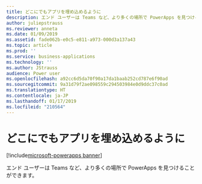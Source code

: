 ```yaml
---
title: どこにでもアプリを埋め込めるように
description: エンド ユーザーは Teams など、より多くの場所で PowerApps を見つけることができます。
author: juliepstrauss
ms.reviewer: anneta
ms.date: 01/09/2019
ms.assetid: fade062b-e0c5-e811-a973-000d3a137a43
ms.topic: article
ms.prod: ''
ms.service: business-applications
ms.technology: ''
ms.author: JStrauss
audience: Power user
ms.openlocfilehash: a92cc6d5da70f90a17da1baab252cd787e6f90ad
ms.sourcegitcommit: 9a31d79f2ae098559c294503984e0d9ddc37c0ad
ms.translationtype: HT
ms.contentlocale: ja-JP
ms.lasthandoff: 01/17/2019
ms.locfileid: "210564"
---
```

# <a name="embed-apps-everywhere"></a>どこにでもアプリを埋め込めるように


[!include[microsoft-powerapps banner](../includes/microsoft-powerapps.md)]

エンド ユーザーは Teams など、より多くの場所で PowerApps を見つけることができます。

